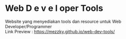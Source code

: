 # Web D e v e l oper Tools
Website yang menyediakan tools dan resource untuk Web Developer/Programmer <br>
Link Preview : https://mezzky.github.io/web-dev-tools/
